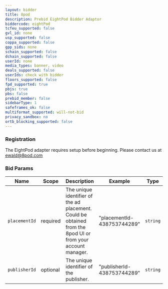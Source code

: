 ```yaml
---
layout: bidder
title: 8pod
description: Prebid EightPod Bidder Adaptor
biddercode: eightPod
tcfeu_supported: false
gvl_id: none
usp_supported: false
coppa_supported: false
gpp_sids: none
schain_supported: false
dchain_supported: false
userId: none
media_types: banner, video
deals_supported: false
userIds: check with bidder
floors_supported: false
fpd_supported: true
pbjs: true
pbs: false
prebid_member: false
sidebarType: 1
safeframes_ok: false
multiformat_supported: will-not-bid
privacy_sandbox: no
ortb_blocking_supported: false
---
```


### Registration

The EightPod adapter requires setup before beginning. Please contact us at <ewald@8pod.com>

### Bid Params

| Name          | Scope    | Description                                                                                                 | Example                    | Type     |
|---------------|----------|-------------------------------------------------------------------------------------------------------------|----------------------------|----------|
| `placementId` | required | The unique identifier of the ad placement. Could be obtained from the 8pod UI or from your account manager. | "placementId-438753744289" | `string` |
| `publisherId` | optional | The unique identifier of the publisher.                                                                     | "publisherId-438753744289" | `string` |
